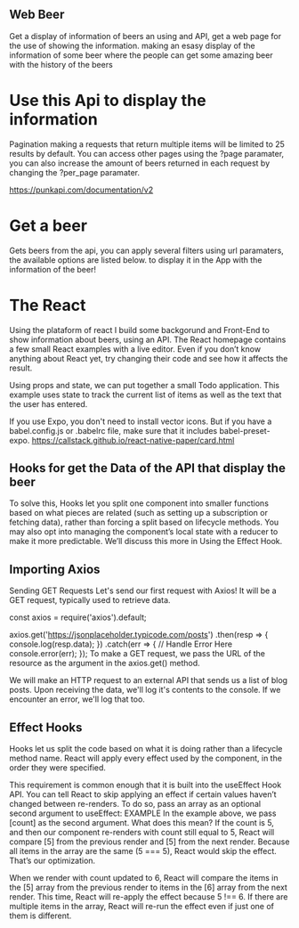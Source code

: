 ## Web Beer 
Get a display of information of beers an using and API, get a web page for the use of showing the information.
making an esasy display of the information of some beer where the people can get some amazing beer with the history of the beers



# Use this Api to display the information
Pagination making a requests that return multiple items will be limited to 25 results by default. You can access other pages using the ?page paramater, you can also increase the amount of beers returned in each request by changing the ?per_page paramater.

https://punkapi.com/documentation/v2

# Get a beer 
Gets beers from the api, you can apply several filters using url paramaters, the available options are listed below.
to display it in the App with the information of the beer!

# The React
Using the plataform of react I build some backgorund and Front-End to show information about beers, using an API.
The React homepage contains a few small React examples with a live editor. Even if you don’t know anything about React yet, try changing their code and see how it affects the result.

Using props and state, we can put together a small Todo application. This example uses state to track the current list of items as well as the text that the user has entered.

If you use Expo, you don't need to install vector icons. But if you have a babel.config.js or .babelrc file, make sure that it includes babel-preset-expo.
https://callstack.github.io/react-native-paper/card.html

## Hooks for get the Data of the API that display the beer

To solve this, Hooks let you split one component into smaller functions based on what pieces are related (such as setting up a subscription or fetching data), rather than forcing a split based on lifecycle methods. You may also opt into managing the component’s local state with a reducer to make it more predictable.
We’ll discuss this more in Using the Effect Hook.

## Importing Axios

Sending GET Requests
Let's send our first request with Axios! It will be a GET request, typically used to retrieve data.

const axios = require('axios').default;

axios.get('https://jsonplaceholder.typicode.com/posts')
    .then(resp => {
        console.log(resp.data);
    })
    .catch(err => {
        // Handle Error Here
        console.error(err);
    });
To make a GET request, we pass the URL of the resource as the argument in the axios.get() method.

We will make an HTTP request to an external API that sends us a list of blog posts. Upon receiving the data, we'll log it's contents to the console. If we encounter an error, we'll log that too.

## Effect Hooks
Hooks let us split the code based on what it is doing rather than a lifecycle method name. React will apply every effect used by the component, in the order they were specified.

This requirement is common enough that it is built into the useEffect Hook API. You can tell React to skip applying an effect if certain values haven’t changed between re-renders. To do so, pass an array as an optional second argument to useEffect:
EXAMPLE
In the example above, we pass [count] as the second argument. What does this mean? If the count is 5, and then our component re-renders with count still equal to 5, React will compare [5] from the previous render and [5] from the next render. Because all items in the array are the same (5 === 5), React would skip the effect. That’s our optimization.

When we render with count updated to 6, React will compare the items in the [5] array from the previous render to items in the [6] array from the next render. This time, React will re-apply the effect because 5 !== 6. If there are multiple items in the array, React will re-run the effect even if just one of them is different.
